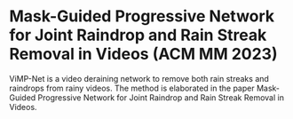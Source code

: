 # Mask-Guided Progressive Network for Joint Raindrop and Rain Streak Removal in Videos (ACM MM 2023)

ViMP-Net is a video deraining network to remove both rain streaks and raindrops from rainy videos. The method is elaborated in the paper Mask-Guided Progressive Network for Joint Raindrop and Rain Streak Removal in Videos.
